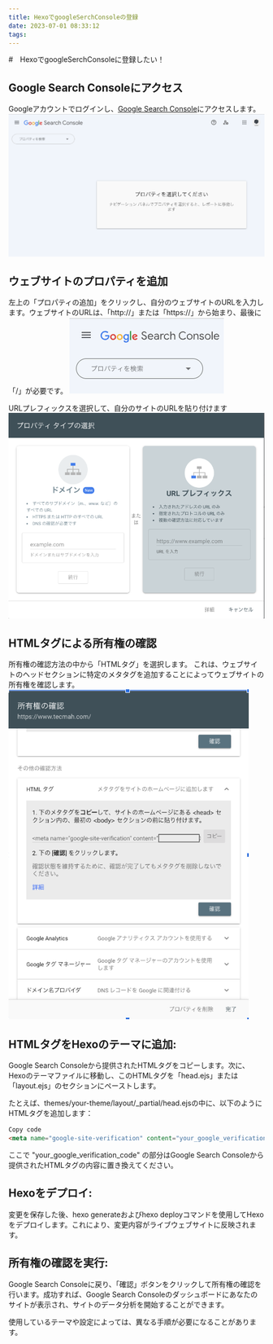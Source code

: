 ```yaml
---
title: HexoでgoogleSerchConsoleの登録
date: 2023-07-01 08:33:12
tags:
---
```


#　HexoでgoogleSerchConsoleに登録したい！



## Google Search Consoleにアクセス

Googleアカウントでログインし、[Google Search Console](https://search.google.com/search-console/performance/search-analytics)にアクセスします。
![Alt text](image.png)

## ウェブサイトのプロパティを追加
左上の「プロパティの追加」をクリックし、自分のウェブサイトのURLを入力します。ウェブサイトのURLは、「http://」または「https://」から始まり、最後に「/」が必要です。
![Alt text](image-1.png)


URLプレフィックスを選択して、自分のサイトのURLを貼り付けます
![Alt text](image-2.png)

## HTMLタグによる所有権の確認 
所有権の確認方法の中から「HTMLタグ」を選択します。
これは、ウェブサイトのヘッドセクションに特定のメタタグを追加することによってウェブサイトの所有権を確認します。
![Alt text](image-3.png)

## HTMLタグをHexoのテーマに追加:
Google Search Consoleから提供されたHTMLタグをコピーします。次に、Hexoのテーマファイルに移動し、このHTMLタグを「head.ejs」または「layout.ejs」の<head>セクションにペーストします。

たとえば、themes/your-theme/layout/_partial/head.ejsの中に、以下のようにHTMLタグを追加します：

```html
Copy code
<meta name="google-site-verification" content="your_google_verification_code" />
```

ここで "your_google_verification_code" の部分はGoogle Search Consoleから提供されたHTMLタグの内容に置き換えてください。

## Hexoをデプロイ:
変更を保存した後、hexo generateおよびhexo deployコマンドを使用してHexoをデプロイします。これにより、変更内容がライブウェブサイトに反映されます。

## 所有権の確認を実行:
Google Search Consoleに戻り、「確認」ボタンをクリックして所有権の確認を行います。成功すれば、Google Search Consoleのダッシュボードにあなたのサイトが表示され、サイトのデータ分析を開始することができます。

使用しているテーマや設定によっては、異なる手順が必要になることがあります。